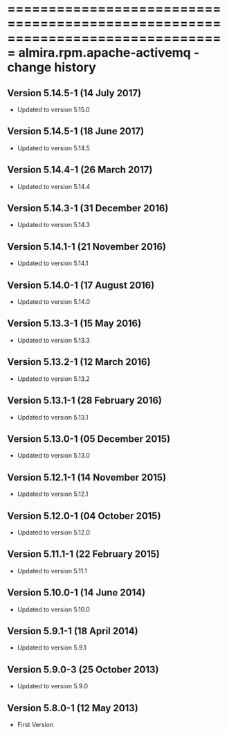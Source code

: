===============================================================================
almira.rpm.apache-activemq - change history
===============================================================================

Version 5.14.5-1 (14 July 2017)
-------------------------------
* Updated to version 5.15.0


Version 5.14.5-1 (18 June 2017)
-------------------------------
* Updated to version 5.14.5


Version 5.14.4-1 (26 March 2017)
--------------------------------
* Updated to version 5.14.4


Version 5.14.3-1 (31 December 2016)
-----------------------------------
* Updated to version 5.14.3


Version 5.14.1-1 (21 November 2016)
-----------------------------------
* Updated to version 5.14.1


Version 5.14.0-1 (17 August 2016)
---------------------------------
* Updated to version 5.14.0


Version 5.13.3-1 (15 May 2016)
------------------------------
* Updated to version 5.13.3


Version 5.13.2-1 (12 March 2016)
--------------------------------
* Updated to version 5.13.2


Version 5.13.1-1 (28 February 2016)
-----------------------------------
* Updated to version 5.13.1


Version 5.13.0-1 (05 December 2015)
-----------------------------------
* Updated to version 5.13.0


Version 5.12.1-1 (14 November 2015)
-----------------------------------
* Updated to version 5.12.1


Version 5.12.0-1 (04 October 2015)
----------------------------------
* Updated to version 5.12.0


Version 5.11.1-1 (22 February 2015)
-----------------------------------
* Updated to version 5.11.1


Version 5.10.0-1 (14 June 2014)
-------------------------------
* Updated to version 5.10.0


Version 5.9.1-1 (18 April 2014)
-------------------------------
* Updated to version 5.9.1


Version 5.9.0-3 (25 October 2013)
---------------------------------
* Updated to version 5.9.0


Version 5.8.0-1 (12 May 2013)
-----------------------------
* First Version
